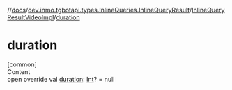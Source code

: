 //[docs](../../../index.md)/[dev.inmo.tgbotapi.types.InlineQueries.InlineQueryResult](../index.md)/[InlineQueryResultVideoImpl](index.md)/[duration](duration.md)



# duration  
[common]  
Content  
open override val [duration](duration.md): [Int](https://kotlinlang.org/api/latest/jvm/stdlib/kotlin/-int/index.html)? = null  



